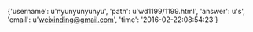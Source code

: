 {'username': u'nyunyunyunyu', 'path': u'wd1199/1199.html', 'answer': u's', 'email': u'weixinding@gmail.com', 'time': '2016-02-22:08:54:23'}
